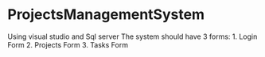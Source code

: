 # ProjectsManagementSystem
Using visual studio and Sql server The system should have 3 forms: 1. Login Form 2. Projects Form 3. Tasks Form
